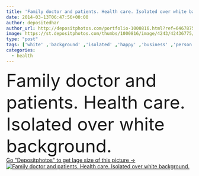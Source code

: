 ```yaml
---
title: 'Family doctor and patients. Health care. Isolated over white background.'
date: 2014-03-13T06:47:56+00:00
author: depositedhar
author_url: http://depositphotos.com/portfolio-1000816.html?ref=64678756
image: https://st.depositphotos.com/thumbs/1000816/image/4243/42436775/api_thumb_450.jpg?forcejpeg=true
type: "post"
tags: ['white' ,'background' ,'isolated' ,'happy' ,'business' ,'person' ,'smiling' ,'people' ,'portrait' ,'health' ,'healthy' ,'child' ,'family' ,'medicine' ,'healthcare' ,'illness' ,'medical' ,'care' ,'man' ,'old' ,'clinical' ,'doctor' ,'hospital' ,'nurse' ,'couple' ,'woman' ,'working' ,'patient' ,'occupation' ,'professional' ,'job' ,'treatment' ,'profession' ,'isolate' ,'daughter' ,'uniform' ,'worker' ,'mature' ,'pharmaceutical' ,'senior' ,'elderly' ,'sick' ,'insurance' ,'Perfection' ,'clinic' ,'practice' ,'specialist' ,'intern' ,'pediatrician' ,'medica' ]
categories: 
  - health
---
```

<div aling="center">
            <font size="60"> Family doctor and patients. Health care. Isolated over white background.</font>   
</div>
<div>
    <a href='https://depositphotos.com/42436775/stock-photo-family-doctor-and-patients-health.html?ref=64678756' target=_blank > Go "Depositphotos" to get lage size of this picture ->
        <img href='https://depositphotos.com/42436775/stock-photo-family-doctor-and-patients-health.html?ref=64678756' src='https://st.depositphotos.com/1000816/4243/i/950/depositphotos_42436775-stock-photo-family-doctor-and-patients-health.jpg?forcejpeg=true' alt='Family doctor and patients. Health care. Isolated over white background.' >
    </a>
</div>
